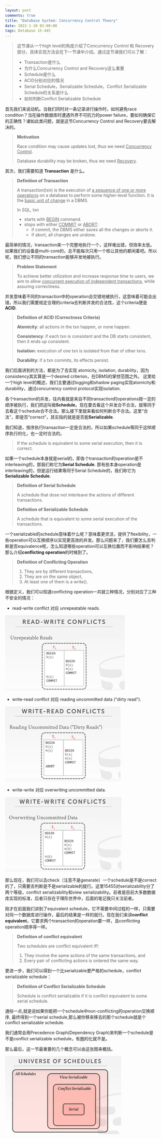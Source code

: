```yaml
---
layout: post
comments: true
title: "Database System: Concurrency Control Theory"
date: 2022-1-10 02:00:00
tags: Database 15-445
---
```




> 这节课从一个high level的角度介绍了Concurrency Control 和 Recovery部分，具体实现方法会在下一节课中介绍。通过这节课我们可以了解：
>
> - Transaction是什么
> - 为什么Concurrency Control and Recovery这么重要
> - Schedule是什么
> - ACID分别对应的情况
> - Serial Schedule，Serializable Schedule，Conflict Serializable Schedule的关系是什么
> - 如何判断Conflict Serializable Schedule
>

<!--more-->



首先我们来说动机。当我们同时对一条记录进行操作时，如何避免race condition？当在操作数据库时遭遇外界不可抗力的power failure，要如何确保它的正确性？诸如此类问题，就是这节Concurrency Control and Recovery要去解决的。

> **Motivation**
>
> Race condition may cause updates lost, thus we need <u>Concurrency Control</u>.
>
> Database durability may be broken, thus we need  <u>Recovery</u>.



其次，我们需要知道 **Transaction** 是什么。

> **Definition of Transaction**
>
> A transaction(txn) is the execution of <u>a sequence of one or more operations</u> on a database to perform some higher-level function. It is the <u>basic unit of change</u> in a DBMS.
>
> In SQL, txn
>
> - starts with <u>BEGIN</u> command.
> - stops with either <u>COMMIT</u> or <u>ABORT</u>:
>   - if commit, the DBMS either saves all the changes or aborts it.
>   - if abort, all changes are undone.
>



最简单的情况，transaction来一个完整地执行一个，这样难出错，但效率太低。如果我们的设备是multi-core的，总不能每次只用一个核让其他的都闲着吧。所以呢，我们想让不同的transaction能够并发地被执行。

> **Problem Statement**
>
> To achieve better utilization and increase response time to users, we aim to allow <u>concurrent execution of independent transactions</u>, while assuring correctness.



并发意味着不同的transaction中的operation会交错地被执行，这意味着可能会出错，所以我们需要规定合理的criteria去判断并发的合法性，这个criteria便是**ACID**.

> **Definition of ACID (Correctness Criteria)** 
>
> **Atomicity**: all actions in the txn happen, or none happen.
>
> **Consistency**: if each txn is consistent and the DB starts consistent, then it ends up consistent.
>
> **Isolation**: execution of one txn is isolated from that of other txns.
>
> **Durability**: if a txn commits, its effects persist.

 

我们后面讲到的方法，都是为了去实现 atomicity, isolation, durability，因为consistency其实算是一个desired criterion，在DBMS的掌控范围之外。 这里给一个high level的概述，我们主要通过logging和shadow paging实现atomicity和durability，通过concurrency control protocol实现isolation.



各个transaction的并发，往内看就是来自不同transaction的operations按一定的顺序被执行，我们把这叫做**Schedule**。现在要去看这个并发合不合法，就等同于去看这个schedule合不合法。那么接下里就来看如何判断合不合法。这里“合法”，即是否“correct”，其实指的就是是否能**Serializable**.

我们知道，按序执行transaction一定是合法的，所以如果schedule等同于这样顺序执行的化，也一定时合法的。

> If the schedule is equivalent to some serial execution, then it is correct.

如果一个schedule本身就是serial的，即各个transaction的operation是不interleaving的，那我们称它为**Serial Schedule**. 那有些本身operation是interleaving的，但是运行结果等同于Serial Schedule的，我们称它为**Serializable Schedule**.

> **Definition of Serial Schedule**
>
> A schedule that dose not interleave the actions of different transactions.
>
> **Definition of Serializable Schedule**
>
> A schedule that is equivalent to some serial execution of the transactions.



一个serializable的schedule意味着什么呢？意味着更灵活，提供了flexibility，一些operation可以互换顺序以实现更高效的并发。那么问题来了，我们要怎么去判断是否equivalence呢，怎么知道哪些operation可以互换位置而不影响结果呢？那么介绍**conflicting operation**的时候到了。

> **Definition of Conflicting Operation**
>
> 1. They are by different transactions,
> 2. They are on the same object,
> 3. At least one of them is a write().

根据定义，我们可以知道conflicting operation一共就三种情况，分别对应了三种不安全的情况：

- read-write conflict 对应 unrepeatable reads.

<img src="../assets/images/2022-1-10-concurrency-control-theory/image-20211226222332279.png" alt="image-20211226222332279" style="zoom:70%;" />

- write-read conflict 对应 reading uncommitted data ("dirty read").

<img src="../assets/images/2022-1-10-concurrency-control-theory/image-20211226222455660.png" alt="image-20211226222455660" style="zoom:70%;" />

- write-write 对应 overwriting uncommitted data.

<img src="../assets/images/2022-1-10-concurrency-control-theory/image-20211226222542349.png" alt="image-20211226222542349" style="zoom:70%;" />



那么现在，我们可以去check（注意不是generate）一个schedule是不是correct的了，只需要去判断是不是serializable的就行。这里15455对serializability分了两个等级，conflict serializability和view serializability。前者是目前大多数数据库实现的标准，后者只存在于理形世界中，后面的笔记我只关注前者。



刚才在前面我们讲到了equivalent schedule，它不需要中间过程的一样，只需要对同一个数据库进行操作，最后的结果是一样的就行。现在我们来讲**conflict equivalent**，它要求两个transaction的operation要一样，且conflicting operation顺序得一样。

> **Definition of conflict equivalent**
>
> Two schedules are conflict equivalent iff:
>
> 1. They involve the same actions of the same transactions, and
> 2. Every pair of conflicting actions is ordered the same way.

更进一步，我们可以得到一个比serializable更严格的schedule，conflict serializable schedule：

> **Definition of Conflict Serializable Schedule**
>
> Schedule is conflict serializable if it is conflict equivalent to some serial schedule.

通俗一点,就是说如果你能把一个schedule中non-conflicting的operation交换顺序, 最终得到一个serial schedule,那么被你移来移去的那个schedule就是个conflict serializable schedule.

我们通常会用Precedence Graph(Dependency Graph)来判断一个schedule是不是conflict serializable schedule，有圈的化就不是。



那么最后，这一节最重要的几个概念可以由这张图来概括。

<img src="../assets/images/2022-1-10-concurrency-control-theory/image-20211226224957811.png" alt="image-20211226224957811" style="zoom:67%;" />

